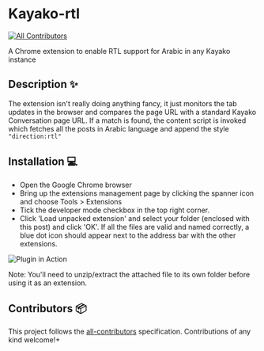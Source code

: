 # Kayako-rtl

[![All Contributors](https://img.shields.io/badge/all_contributors-1-orange.svg?style=flat-square)](#contributors-)

A Chrome extension to enable RTL support for Arabic in any Kayako instance

## Description ✨

The extension isn't really doing anything fancy, it just monitors the tab updates in the browser and compares the page URL with a standard Kayako Conversation page URL. If a match is found, the content script is invoked which fetches all the posts in Arabic language and append the style ` "direction:rtl" `

## Installation 💻

- Open the Google Chrome browser
- Bring up the extensions management page by clicking the spanner icon and choose Tools > Extensions
- Tick the developer mode checkbox in the top right corner.
- Click 'Load unpacked extension' and select your folder (enclosed with this post) and click 'OK'. If all the files are valid and named correctly, a blue dot icon should appear next to the address bar with the other extensions. 

![Plugin in Action](https://i.imgur.com/Y86c0ir.gif)

Note: You'll need to unzip/extract the attached file to its own folder before using it as an extension.

## Contributors 📦

This project follows the [all-contributors](https://github.com/all-contributors/all-contributors) specification. Contributions of any kind welcome!+
